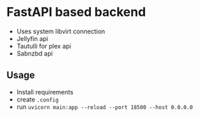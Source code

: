 # FastAPI based backend
- Uses system libvirt connection
- Jellyfin api
- Tautulli for plex api
- Sabnzbd api
## Usage
- Install requirements
- create `.config`
- run `uvicorn main:app --reload --port 18500 --host 0.0.0.0`